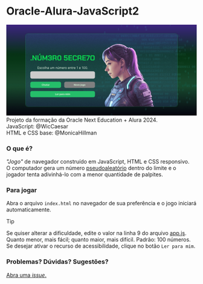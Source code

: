 # Oracle-Alura-JavaScript2

![Tela inicial](OracleAluraJavaScript2-WicCaesar.png)
Projeto da formação da Oracle Next Education + Alura 2024.  
JavaScript: @WicCaesar  
HTML e CSS base: @MonicaHillman

### O que é?
*"Jogo"* de navegador construído em JavaScript, HTML e CSS responsivo.  
O computador gera um número [pseudoaleatório](https://pt.wikipedia.org/wiki/Pseudoaleatoriedade) dentro do limite e o jogador tenta adivinhá-lo com a menor quantidade de palpites.

### Para jogar
Abra o arquivo `index.html` no navegador de sua preferência e o jogo iniciará automaticamente.
> [!TIP]
> Se quiser alterar a dificuldade, edite o valor na linha 9 do arquivo [app.js](app.js). Quanto menor, mais fácil; quanto maior, mais difícil. Padrão: 100 números.  
> Se desejar ativar o recurso de acessibilidade, clique no botão `Ler para mim`.

### Problemas? Dúvidas? Sugestões?
[Abra uma *issue*.](https://github.com/WicCaesar/Oracle-Alura-JavaScript2/issues)
